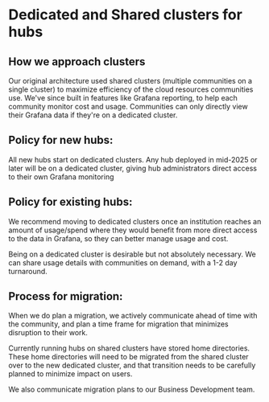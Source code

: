 # Dedicated and Shared clusters for hubs

## How we approach clusters
Our original architecture used shared clusters (multiple communities on a single cluster) to maximize efficiency of the cloud resources communities use. We've since built in features like Grafana reporting, to help each community monitor cost and usage. Communities can only directly view their Grafana data if they're on a dedicated cluster. 

## Policy for new hubs: 
All new hubs start on dedicated clusters. Any hub deployed in mid-2025 or later will be on a dedicated cluster, giving hub administrators direct access to their own Grafana monitoring

## Policy for existing hubs: 
We recommend moving to dedicated clusters once an institution reaches an amount of usage/spend where they would benefit from more direct access to the data in Grafana, so they can better manage usage and cost. 

Being on a dedicated cluster is desirable but not absolutely necessary. We can share usage details with communities on demand, with a 1-2 day turnaround. 

## Process for migration: 
When we do plan a migration, we actively communicate ahead of time with the community, and plan a time frame for migration that minimizes disruption to their work. 

Currently running hubs on shared clusters have stored home directories. These home directories will need to be migrated from the shared cluster over to the new dedicated cluster, and that transition needs to be carefully planned to minimize impact on users.

We also communicate migration plans to our Business Development team. 


